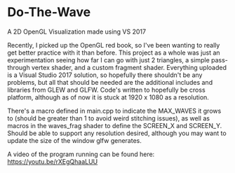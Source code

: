 # Do-The-Wave
A 2D OpenGL Visualization made using VS 2017

Recently, I picked up the OpenGL red book, so I've been wanting to really get better practice with it than before.  This project as a whole was just an experimentation seeing how far I can go with just 2 triangles, a simple pass-through vertex shader, and a custom fragment shader.  Everything uploaded is a Visual Studio 2017 solution, so hopefully there shouldn't be any problems, but all that should be needed are the additional includes and libraries from GLEW and GLFW.  Code's written to hopefully be cross platform, although as of now it is stuck at 1920 x 1080 as a resolution.

There's a macro defined in main.cpp to indicate the MAX_WAVES it grows to (should be greater than 1 to avoid weird stitching issues), as well as macros in the waves_frag shader to define the SCREEN_X and SCREEN_Y.  Should be able to support any resolution desired, although you may want to update the size of the window glfw generates.

A video of the program running can be found here: https://youtu.be/rXEgQhaaLUU